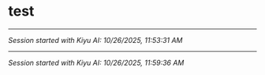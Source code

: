 # test

---
*Session started with Kiyu AI: 10/26/2025, 11:53:31 AM*

---
*Session started with Kiyu AI: 10/26/2025, 11:59:36 AM*